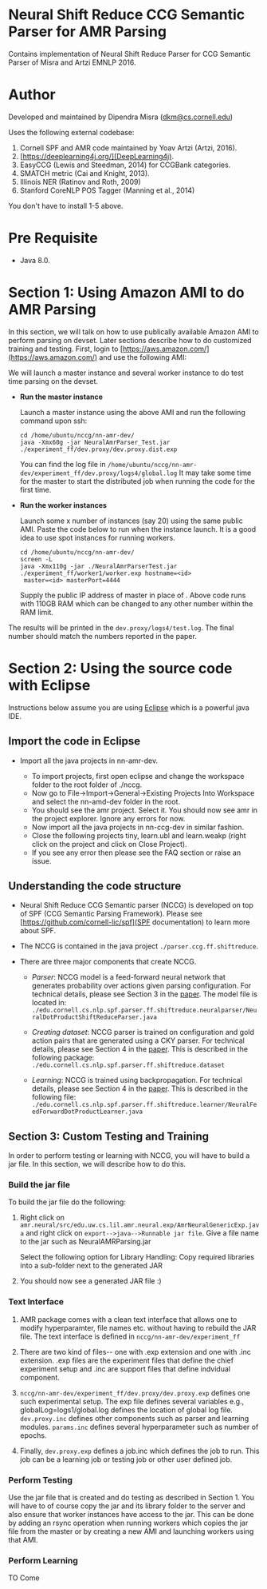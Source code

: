 # Neural Shift Reduce CCG Semantic Parser for AMR Parsing
Contains implementation of Neural Shift Reduce Parser for CCG Semantic Parser of Misra and Artzi EMNLP 2016.

# Author
Developed and maintained by Dipendra Misra (dkm@cs.cornell.edu)

Uses the following external codebase:

1. Cornell SPF and AMR code maintained by Yoav Artzi (Artzi, 2016).
2. [https://deeplearning4j.org/](DeepLearning4j).
2. EasyCCG (Lewis and Steedman, 2014) for CCGBank categories.
3. SMATCH metric (Cai and Knight, 2013).
4. Illinois NER (Ratinov and Roth, 2009)
5. Stanford CoreNLP POS Tagger (Manning et al., 2014)

You don't have to install 1-5 above.

# Pre Requisite

 - Java 8.0.
 
# Section 1: Using Amazon AMI to do AMR Parsing

In this section, we will talk on how to use publically available Amazon AMI to perform parsing on devset.
Later sections describe how to do customized training and testing. First, login to [https://aws.amazon.com/](https://aws.amazon.com/) and use the following AMI:

We will launch a master instance and several worker instance to do test time parsing on the devset. 

 - **Run the master instance**
 
   Launch a master instance using the above AMI and run the following command upon ssh:
   
   ```
   cd /home/ubuntu/nccg/nn-amr-dev/
   java -Xmx60g -jar NeuralAmrParser_Test.jar ./experiment_ff/dev.proxy/dev.proxy.dist.exp
   ```
   
   You can find the log file in ```/home/ubuntu/nccg/nn-amr-dev/experiment_ff/dev.proxy/logs4/global.log```
   It may take some time for the master to start the distributed job when running the code for the first time.

 - **Run the worker instances**
   
   Launch some x number of instances (say 20) using the same public AMI.
      Paste the code below to run when the instance launch. It is a good idea to use spot instances for running workers.
      
   ```#!/bin/bash
   cd /home/ubuntu/nccg/nn-amr-dev/
   screen -L
   java -Xmx110g -jar ./NeuralAmrParserTest.jar ./experiment_ff/worker1/worker.exp hostname=<id>   
    master=<id> masterPort=4444
   ```
   
   Supply the public IP address of master in place of <id>. Above code runs with 110GB RAM which can be changed to any other number within the RAM limit.
  
  The results will be printed in the `dev.proxy/logs4/test.log`. The final number should match the numbers reported in the paper.

# Section 2: Using the source code with Eclipse

Instructions below assume you are using [Eclipse](http://www.eclipse.org/downloads/packages/eclipse-ide-java-developers/keplersr1) which is a powerful java IDE.

## Import the code in Eclipse

- Import all the java projects in nn-amr-dev. 

  - To import projects, first open eclipse and change the workspace folder to the root folder of ./nccg. 
  - Now go to File->Import->General->Existing Projects Into Workspace and select the nn-amd-dev folder in the root.
  - You should see the amr project. Select it. You should now see amr in the project explorer. Ignore any errors for now.
  - Now import all the java projects in nn-ccg-dev in similar fashion.
  - Close the following projects tiny, learn.ubl and learn.weakp (right click on the project and click on Close Project).
  - If you see any error then please see the FAQ section or raise an issue.

## Understanding the code structure

- Neural Shift Reduce CCG Semantic parser (NCCG) is developed on top of SPF (CCG Semantic Parsing Framework). Please see [https://github.com/cornell-lic/spf](SPF documentation) to learn more about SPF.
- The NCCG is contained in the java project `./parser.ccg.ff.shiftreduce`. 
- There are three major components that create NCCG.

  - *Parser*: NCCG model is a feed-forward neural network that generates probability over actions given parsing configuration.
     For technical details, please see Section 3 in the [paper](http://www.cs.cornell.edu/~dkm/papers/ma-emnlp.2016.pdf).
     The model file is located in:
         `./edu.cornell.cs.nlp.spf.parser.ff.shiftreduce.neuralparser/NeuralDotProductShiftReduceParser.java`
         
  - *Creating dataset*: NCCG parser is trained on configuration and gold action pairs that are generated using a CKY parser. 
     For technical details, please see Section 4 in the [paper](http://www.cs.cornell.edu/~dkm/papers/ma-emnlp.2016.pdf).
     This is described in the following package:
         `./edu.cornell.cs.nlp.spf.parser.ff.shiftreduce.dataset`
         
  - *Learning*: NCCG is trained using backpropagation. For technical details, please see Section 4 in the [paper](http://www.cs.cornell.edu/~dkm/papers/ma-emnlp.2016.pdf). This is described in the following file:
         `./edu.cornell.cs.nlp.spf.parser.ff.shiftreduce.learner/NeuralFeedForwardDotProductLearner.java`

## Section 3: Custom Testing and Training

In order to perform testing or learning with NCCG, you will have to build a jar file.
In this section, we will describe how to do this.

### Build the jar file

To build the jar file do the following:

1. Right click on `amr.neural/src/edu.uw.cs.lil.amr.neural.exp/AmrNeuralGenericExp.java`
   and right click on `export-->java-->Runnable jar file`.
   Give a file name to the jar such as NeuralAMRParsing.jar

   Select the following option for Library Handling: Copy required libraries into a sub-folder next to the generated JAR

2. You should now see a generated JAR file :) 

### Text Interface

1. AMR package comes with a clean text interface that allows one to modify hyperparamter, file names etc.
   without having to rebuild the JAR file. The text interface is defined in `nccg/nn-amr-dev/experiment_ff`
  
2. There are two kind of files-- one with .exp extension and one with .inc extension.
   .exp files are the experiment files that define the chief experiment setup and .inc are support
   files that define indvidual component.
   
3. `nccg/nn-amr-dev/experiment_ff/dev.proxy/dev.proxy.exp` defines one such experimental setup. 
   The exp file defines several variables e.g., globalLog=logs1/global.log defines the location of global log file.
   `dev.proxy.inc` defines other components such as parser and learning modules. `params.inc` defines
   several hyperparameter such as number of epochs.
   
4. Finally, `dev.proxy.exp` defines a job.inc which defines the job to run. This job can be a learning job or testing job
   or other user defined job.

### Perform Testing

Use the jar file that is created and do testing as described in Section 1. You will have to of course
copy the jar and its library folder to the server and also ensure that worker instances have access to the jar.
This can be done by adding an rsync operation when running workers which copies the jar file from the master
or by creating a new AMI and launching workers using that AMI.

### Perform Learning

TO Come
